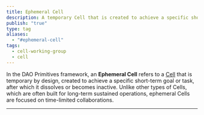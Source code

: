 ```yaml
---
title: Ephemeral Cell
description: A temporary Cell that is created to achieve a specific short-term goal
publish: "true"
type: tag
aliases:
  - "#ephemeral-cell"
tags:
  - cell-working-group
  - cell
---
```


In the DAO Primitives framework, an **Ephemeral Cell** refers to a [Cell](artifacts/patterns/cell.md) that is temporary by design, created to achieve a specific short-term goal or task, after which it dissolves or becomes inactive. Unlike other types of Cells, which are often built for long-term sustained operations, ephemeral Cells are focused on time-limited collaborations.

---
